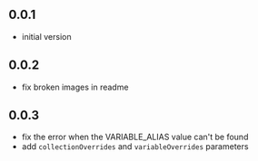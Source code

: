 ## 0.0.1
- initial version

## 0.0.2
- fix broken images in readme

## 0.0.3
- fix the error when the VARIABLE_ALIAS value can't be found
- add `collectionOverrides` and `variableOverrides` parameters
